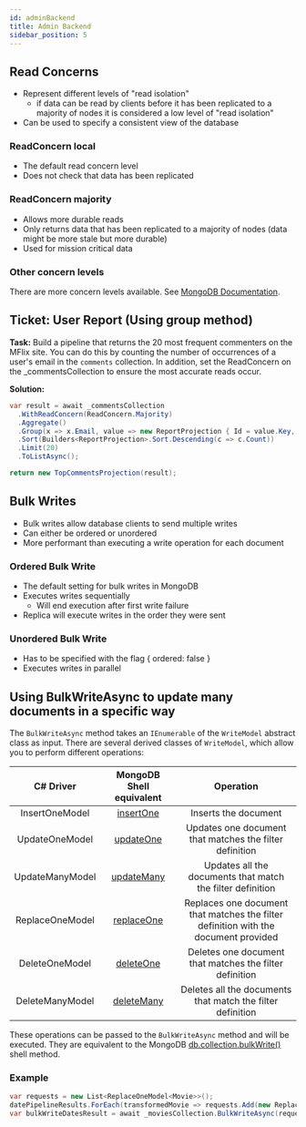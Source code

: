 ```yaml
---
id: adminBackend
title: Admin Backend
sidebar_position: 5
---
```


## Read Concerns

- Represent different levels of "read isolation"
  - if data can be read by clients before it has been replicated to a majority of nodes it is considered a low level of "read isolation"
- Can be used to specify a consistent view of the database

### ReadConcern local

- The default read concern level
- Does not check that data has been replicated

### ReadConcern majority

- Allows more durable reads
- Only returns data that has been replicated to a majority of nodes (data might be more stale but more durable)
- Used for mission critical data

### Other concern levels

There are more concern levels available. See [MongoDB Documentation](https://docs.mongodb.com/manual/reference/read-concern/).

## Ticket: User Report (Using group method)

**Task:** Build a pipeline that returns the 20 most frequent commenters on the MFlix site. You can do this by counting the number of occurrences of a user's email in the `comments` collection. In addition, set the ReadConcern on the \_commentsCollection to ensure the most accurate reads occur.

**Solution:**

```cs
var result = await _commentsCollection
  .WithReadConcern(ReadConcern.Majority)
  .Aggregate()
  .Group(x => x.Email, value => new ReportProjection { Id = value.Key, Count = value.Count() })
  .Sort(Builders<ReportProjection>.Sort.Descending(c => c.Count))
  .Limit(20)
  .ToListAsync();

return new TopCommentsProjection(result);
```

## Bulk Writes

- Bulk writes allow database clients to send multiple writes
- Can either be ordered or unordered
- More performant than executing a write operation for each document

### Ordered Bulk Write

- The default setting for bulk writes in MongoDB
- Executes writes sequentially
  - Will end execution after first write failure
- Replica will execute writes in the order they were sent

### Unordered Bulk Write

- Has to be specified with the flag { ordered: false }
- Executes writes in parallel

## Using BulkWriteAsync to update many documents in a specific way

The `BulkWriteAsync` method takes an `IEnumerable` of the `WriteModel` abstract class as input. There are several derived classes of `WriteModel`, which allow you to perform different operations:

|    C# Driver    |                                 MongoDB Shell equivalent                                 |                                      Operation                                      |
| :-------------: | :--------------------------------------------------------------------------------------: | :---------------------------------------------------------------------------------: |
| InsertOneModel  |  [insertOne](https://docs.mongodb.com/manual/reference/method/db.collection.insertOne/)  |                                Inserts the document                                 |
| UpdateOneModel  |  [updateOne](https://docs.mongodb.com/manual/reference/method/db.collection.updateOne/)  |               Updates one document that matches the filter definition               |
| UpdateManyModel | [updateMany](https://docs.mongodb.com/manual/reference/method/db.collection.updateMany/) |             Updates all the documents that match the filter definition              |
| ReplaceOneModel | [replaceOne](https://docs.mongodb.com/manual/reference/method/db.collection.replaceOne/) | Replaces one document that matches the filter definition with the document provided |
| DeleteOneModel  |  [deleteOne](https://docs.mongodb.com/manual/reference/method/db.collection.deleteOne/)  |               Deletes one document that matches the filter definition               |
| DeleteManyModel | [deleteMany](https://docs.mongodb.com/manual/reference/method/db.collection.deleteMany/) |             Deletes all the documents that match the filter definition              |

These operations can be passed to the `BulkWriteAsync` method and will be executed. They are equivalent to the MongoDB [db.collection.bulkWrite()](https://docs.mongodb.com/manual/reference/method/db.collection.bulkWrite) shell method.

### Example

```cs
var requests = new List<ReplaceOneModel<Movie>>();
datePipelineResults.ForEach(transformedMovie => requests.Add(new ReplaceOneModel<Movie>(Builders<Movie>.Filter.Where(movie => movie.Id == transformedMovie.Id), transformedMovie)));
var bulkWriteDatesResult = await _moviesCollection.BulkWriteAsync(requests);
```
